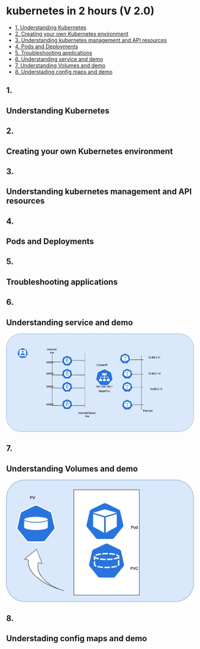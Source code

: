 # kubernetes in 2 hours (V 2.0)

- [1. Understanding Kubernetes](#understanding-kubernetes)
- [2. Creating your own Kubernetes environment](#creating-your-own-kubernetes-environment)
- [3. Understanding kubernetes management and API resources](#understanding-kubernetes-management-and-API-resources)
- [4. Pods and Deployments](#pods-and-deployments)
- [5. Troubleshooting applications](#troubleshooting-applications)
- [6. Understanding service and demo](#understanding-service-and-demo)
- [7. Understanding Volumes and demo](#understanding-volumes-and-demo)
- [8. Understading config maps and demo](#understanding-config-maps-and-demo)

## 1.
## Understanding Kubernetes








## 2.
## Creating your own Kubernetes environment









## 3.
## Understanding kubernetes management and API resources








## 4.
## Pods and Deployments


## 5.
##  Troubleshooting applications


## 6.
## Understanding service and demo

![](https://github.com/chirag99969/kubernetes/blob/main/image/Untitled.jpg)


## 7.
##  Understanding Volumes and demo
![](https://github.com/chirag99969/kubernetes/blob/main/image/Untitled%20(1).jpg)


## 8.
##  Understading config maps and demo



